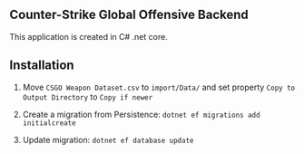 ## Counter-Strike Global Offensive Backend

This application is created in C# .net core. 

## Installation
1.  Move `CSGO Weapon Dataset.csv` to `import/Data/` and set property `Copy to Output Directory` to `Copy if newer`

2.  Create a migration from Persistence: 
`dotnet ef migrations add initialcreate`

3.  Update migration:
`dotnet ef database update`